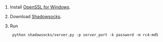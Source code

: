 1. Install [OpenSSL for Windows].
2. Download [Shadowsocks].
3. Run

        python shadowsocks/server.py -p server_port -k password -m rc4-md5


[OpenSSL for Windows]: https://slproweb.com/products/Win32OpenSSL.html
[Shadowsocks]:       https://pypi.python.org/pypi/shadowsocks